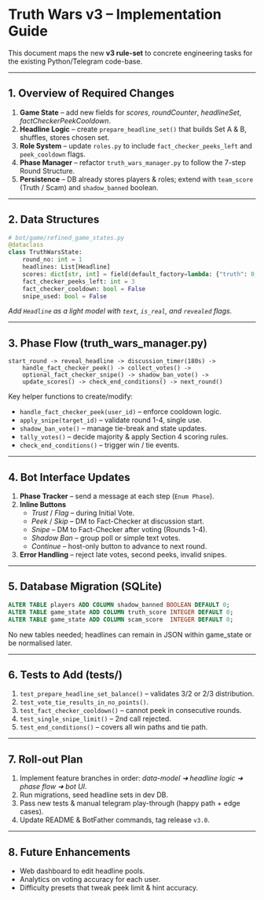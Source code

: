 # Truth Wars v3 – Implementation Guide

This document maps the new **v3 rule-set** to concrete engineering tasks for the existing Python/Telegram code-base.

---

## 1. Overview of Required Changes

1. **Game State** – add new fields for *scores*, *roundCounter*, *headlineSet*, *factCheckerPeekCooldown*.
2. **Headline Logic** – create `prepare_headline_set()` that builds Set A & B, shuffles, stores chosen set.
3. **Role System** – update `roles.py` to include `fact_checker_peeks_left` and `peek_cooldown` flags.
4. **Phase Manager** – refactor `truth_wars_manager.py` to follow the 7-step Round Structure.
5. **Persistence** – DB already stores players & roles; extend with `team_score` (Truth / Scam) and `shadow_banned` boolean.

---

## 2. Data Structures

```python
# bot/game/refined_game_states.py
@dataclass
class TruthWarsState:
    round_no: int = 1
    headlines: List[Headline]
    scores: dict[str, int] = field(default_factory=lambda: {"truth": 0, "scam": 0})
    fact_checker_peeks_left: int = 3
    fact_checker_cooldown: bool = False
    snipe_used: bool = False
```
*Add `Headline` as a light model with `text`, `is_real`, and `revealed` flags.*

---

## 3. Phase Flow (truth_wars_manager.py)

```text
start_round -> reveal_headline -> discussion_timer(180s) ->
    handle_fact_checker_peek() -> collect_votes() ->
    optional_fact_checker_snipe() -> shadow_ban_vote() ->
    update_scores() -> check_end_conditions() -> next_round()
```
Key helper functions to create/modify:
* `handle_fact_checker_peek(user_id)` – enforce cooldown logic.
* `apply_snipe(target_id)` – validate round 1-4, single use.
* `shadow_ban_vote()` – manage tie-break and state updates.
* `tally_votes()` – decide majority & apply Section 4 scoring rules.
* `check_end_conditions()` – trigger win / tie events.

---

## 4. Bot Interface Updates

1. **Phase Tracker** – send a message at each step (`Enum Phase`).
2. **Inline Buttons**
   * *Trust* / *Flag* – during Initial Vote.
   * *Peek* / *Skip* – DM to Fact-Checker at discussion start.
   * *Snipe* – DM to Fact-Checker after voting (Rounds 1-4).
   * *Shadow Ban* – group poll or simple text votes.
   * *Continue* – host-only button to advance to next round.
3. **Error Handling** – reject late votes, second peeks, invalid snipes.

---

## 5. Database Migration (SQLite)

```sql
ALTER TABLE players ADD COLUMN shadow_banned BOOLEAN DEFAULT 0;
ALTER TABLE game_state ADD COLUMN truth_score INTEGER DEFAULT 0;
ALTER TABLE game_state ADD COLUMN scam_score  INTEGER DEFAULT 0;
```
No new tables needed; headlines can remain in JSON within game_state or be normalised later.

---

## 6. Tests to Add (tests/)

1. `test_prepare_headline_set_balance()` – validates 3/2 or 2/3 distribution.
2. `test_vote_tie_results_in_no_points()`.
3. `test_fact_checker_cooldown()` – cannot peek in consecutive rounds.
4. `test_single_snipe_limit()` – 2nd call rejected.
5. `test_end_conditions()` – covers all win paths and tie path.

---

## 7. Roll-out Plan

1. Implement feature branches in order: *data-model ➜ headline logic ➜ phase flow ➜ bot UI*.
2. Run migrations, seed headline sets in dev DB.
3. Pass new tests & manual telegram play-through (happy path + edge cases).
4. Update README & BotFather commands, tag release `v3.0`.

---

## 8. Future Enhancements

* Web dashboard to edit headline pools.
* Analytics on voting accuracy for each user.
* Difficulty presets that tweak peek limit & hint accuracy. 